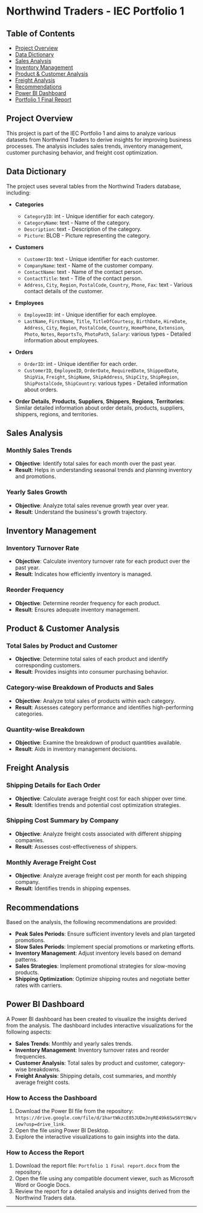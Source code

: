 
# Northwind Traders - IEC Portfolio 1

## Table of Contents
- [Project Overview](#project-overview)
- [Data Dictionary](#data-dictionary)
- [Sales Analysis](#sales-analysis)
- [Inventory Management](#inventory-management)
- [Product & Customer Analysis](#product--customer-analysis)
- [Freight Analysis](#freight-analysis)
- [Recommendations](#recommendations)
- [Power BI Dashboard](#power-bi-dashboard)
- [Portfolio 1 Final Report](#portfolio-1-final-report)

## Project Overview
This project is part of the IEC Portfolio 1 and aims to analyze various datasets from Northwind Traders to derive insights for improving business processes. The analysis includes sales trends, inventory management, customer purchasing behavior, and freight cost optimization.

## Data Dictionary
The project uses several tables from the Northwind Traders database, including:

- **Categories**
  - `CategoryID`: int - Unique identifier for each category.
  - `CategoryName`: text - Name of the category.
  - `Description`: text - Description of the category.
  - `Picture`: BLOB - Picture representing the category.

- **Customers**
  - `CustomerID`: text - Unique identifier for each customer.
  - `CompanyName`: text - Name of the customer company.
  - `ContactName`: text - Name of the contact person.
  - `ContactTitle`: text - Title of the contact person.
  - `Address`, `City`, `Region`, `PostalCode`, `Country`, `Phone`, `Fax`: text - Various contact details of the customer.

- **Employees**
  - `EmployeeID`: int - Unique identifier for each employee.
  - `LastName`, `FirstName`, `Title`, `TitleOfCourtesy`, `BirthDate`, `HireDate`, `Address`, `City`, `Region`, `PostalCode`, `Country`, `HomePhone`, `Extension`, `Photo`, `Notes`, `ReportsTo`, `PhotoPath`, `Salary`: various types - Detailed information about employees.

- **Orders**
  - `OrderID`: int - Unique identifier for each order.
  - `CustomerID`, `EmployeeID`, `OrderDate`, `RequiredDate`, `ShippedDate`, `ShipVia`, `Freight`, `ShipName`, `ShipAddress`, `ShipCity`, `ShipRegion`, `ShipPostalCode`, `ShipCountry`: various types - Detailed information about orders.

- **Order Details**, **Products**, **Suppliers**, **Shippers**, **Regions**, **Territories**: Similar detailed information about order details, products, suppliers, shippers, regions, and territories.

## Sales Analysis
### Monthly Sales Trends
- **Objective**: Identify total sales for each month over the past year.
- **Result**: Helps in understanding seasonal trends and planning inventory and promotions.

### Yearly Sales Growth
- **Objective**: Analyze total sales revenue growth year over year.
- **Result**: Understand the business's growth trajectory.

## Inventory Management
### Inventory Turnover Rate
- **Objective**: Calculate inventory turnover rate for each product over the past year.
- **Result**: Indicates how efficiently inventory is managed.

### Reorder Frequency
- **Objective**: Determine reorder frequency for each product.
- **Result**: Ensures adequate inventory management.

## Product & Customer Analysis
### Total Sales by Product and Customer
- **Objective**: Determine total sales of each product and identify corresponding customers.
- **Result**: Provides insights into consumer purchasing behavior.

### Category-wise Breakdown of Products and Sales
- **Objective**: Analyze total sales of products within each category.
- **Result**: Assesses category performance and identifies high-performing categories.

### Quantity-wise Breakdown
- **Objective**: Examine the breakdown of product quantities available.
- **Result**: Aids in inventory management decisions.

## Freight Analysis
### Shipping Details for Each Order
- **Objective**: Calculate average freight cost for each shipper over time.
- **Result**: Identifies trends and potential cost optimization strategies.

### Shipping Cost Summary by Company
- **Objective**: Analyze freight costs associated with different shipping companies.
- **Result**: Assesses cost-effectiveness of shippers.

### Monthly Average Freight Cost
- **Objective**: Analyze average freight cost per month for each shipping company.
- **Result**: Identifies trends in shipping expenses.

## Recommendations
Based on the analysis, the following recommendations are provided:
- **Peak Sales Periods**: Ensure sufficient inventory levels and plan targeted promotions.
- **Slow Sales Periods**: Implement special promotions or marketing efforts.
- **Inventory Management**: Adjust inventory levels based on demand patterns.
- **Sales Strategies**: Implement promotional strategies for slow-moving products.
- **Shipping Optimization**: Optimize shipping routes and negotiate better rates with carriers.

## Power BI Dashboard
A Power BI dashboard has been created to visualize the insights derived from the analysis. The dashboard includes interactive visualizations for the following aspects:
- **Sales Trends**: Monthly and yearly sales trends.
- **Inventory Management**: Inventory turnover rates and reorder frequencies.
- **Customer Analysis**: Total sales by product and customer, category-wise breakdowns.
- **Freight Analysis**: Shipping details, cost summaries, and monthly average freight costs.

### How to Access the Dashboard
1. Download the Power BI file from the repository: `https://drive.google.com/file/d/1hartWkzcE85JUDmJnyRE49k6SwS6Yt9W/view?usp=drive_link`.
2. Open the file using Power BI Desktop.
3. Explore the interactive visualizations to gain insights into the data.

### How to Access the Report
1. Download the report file: `Portfolio 1 Final report.docx` from the repository.
2. Open the file using any compatible document viewer, such as Microsoft Word or Google Docs.
3. Review the report for a detailed analysis and insights derived from the Northwind Traders data.

---




